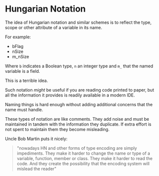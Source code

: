 # Hungarian Notation

The idea of Hungarian notation and similar schemes is to reflect the type, scope or other attribute of a variable in its name.

For example:

* bFlag
* nSize
* m_nSize

Where `b` indicates a Boolean type, `n` an integer type and `m_` that the named variable is a field.

This is a terrible idea.

Such notation *might* be useful if you are reading code printed to paper, but all the information it provides is readily available in a modern IDE. 

Naming things is hard enough without adding additional concerns that the name must handle.

These types of notation are like comments. They add noise and must be maintained in tandem with the information they duplicate. If extra effort is not spent to maintain them they become misleading.

Uncle Bob Martin puts it nicely:

> "nowadays HN and other forms of type encoding are simply impediments. They make it harder to change the name or type of a variable, function, member or class. They make it harder to read the code. And they create the possibility that the encoding system will mislead the reader"
